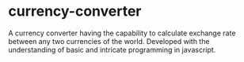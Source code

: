 # currency-converter

A currency converter having the capability to calculate exchange rate between any two currencies of the world. Developed with the understanding of basic and intricate programming in javascript.
